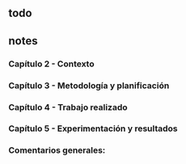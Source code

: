 ## todo

## notes

### Capítulo 2 - Contexto

<!-- Intentaría mejorar el contexto de registro, cubriendo bien todas sus tipologías -->
<!-- 
Intentaría mejorar el estado del arte, para cubrir métodos basados en optimización directa de similitud de imagen (IBR), y métodos basados en matching de caracteristicas (FBR), identificando sus partes.

Luego, revisaría los  métodos deep learning que substituyen módulos de IBR (similitud, optimizador, y sí, el modelo de transformación en sí, como IDIR), y  metodos deep learning que substituyen módulos de FBR (feature detector, feature descriptor, matching), y métodos deep learning de regresión directa o inferencia amortizada. Debe discutirse donde se encuadra el trabajo realizado en relación a estos médodos. El objetivo del estado del arte no es revisar todo, ni en detalle, sino simplificar "lo que hay", para que se entienda "donde encaja" tu trabajo. -->

<!-- Incorporaría la revisión de métodos aplicados a retina al estado del arte, y en términos de los conceptos introducidos para le contexto general. La idea identificar trabajos que han aplicado las ideas generales del punto anterior, sin entrar en pormenores. La idea es evidenciar que IDIR o similares no han sido aplicados, y que ahí es donde se enfoca este trabajo. -->

<!-- La sección IDIR, iría a trabajo realizado. Es parte del trabajo entender y adaptar el método base, por lo que debe ir allí. En este capítulo de contexto solo se debe introducir conceptualmente "para que se entienda". Los detalles técnicos van donde hacen falta y tienen sentido, que es en trabajo realizado -->

<!-- El capítulo debe cerrar con una buena sección de trabajo realizado, a modo de conclusión. Donde, de forma simplificada, se haga referencia a lo discutido anteriormente de manera general, ya que justifica proponer lo que se propone hacer. También se debe profundizar y hacer énfasis en todas las aportaciones realizadas, poniendolas en contexto. -->

### Capítulo 3 - Metodología y planificación

<!-- Falta identificar los conjuntos de datos públicos como rescursos -->
<!-- Incluiría un estimador de esfuerzo en las tareas y  -->
<!-- un diagrama de Gantt -->
<!-- Falta realizar estimación de costes planificados -->

<!-- Haría una sección de seguimiento de la planificación, y estimación de coste real, a modo de conclusión del capítulo. -->

### Capítulo 4 - Trabajo realizado

<!-- Este debe ser el capítulo más extenso de la memoria, junto con el de experimentos. De lo contrario, parecerá que el trabajo realizado son 5 páginas sin rellenar del todo. Hay espacio, así que hay que trabajar mucho más este capítulo. No te habíamos enviado comentarios antes con la esperanza de tener más material con el que trabajar (no podemos estar revisando memorias que están de forma evidente sin terminar, porque implicaría hacer 3 o cuatro iteraciones sobre cosas que, en el fondo, dependen completamente de ti). Lamentablemente este capítulo no ha avanzado nada. Evidentemente no está bien. ¿Refleja este capítulo todo lo que has hecho? -->

<!-- Estructura el trabajo realizado en varias partes, haciendo una buena introducción en el capítulo. Luego, haz una sección detallando cada una de las partes: Estudio de IDIR, Adaptación a 2D con retinas, replicación de resultados, diseño de experimentos y metodología de evaluación en retinas (incluyendo esquema general de entrenamiento, conjuntos de datos, y todo tipo de métricas de análisis en detalle). Es importante explicar bien todas las formas de presentar resultados que vas a usar y cómo se interpretan. Por último, secciones destinadas a describir metodologías de mejora desarrolladas por ti mismo (hay varias, como los métodos de muestreo etc.) -->

### Capítulo 5 - Experimentación y resultados

<!-- Igual que el capítulo 4, parece que no ha avanzado. -->
<!-- 
En la sección de vista general, debes describir los experimentos de forma simplificada, como te dijimos, motivando el por qué se hacen. -->

<!-- Eleva cada experimento a sección (no subsección colgando de experimentos), y organizalos en susbsecciones de resultados y discusión (no subsubsecciones). En general, lo que hay está escueto. -->

<!-- Hace falta una sección final de comparativa, que ponga de relieve las mejores solucione y destaque las aportaciones

Una sección resumen con las principales observaciones derivadas de las discusiones previas. -->

### Comentarios generales:
<!-- 
Referencias cruzadas a figuras. En general, las figuras flotantes (y tablas) deben dejarse libres sin forzar a (ni pretender) que se coloquen en una posición concreta. Luego, en el texto, se deben citar siempre, donde sean relevantes. Por ejemplo: "Como se puede ver en la figura \ref{fig:***}" sería correcto, mientras que "Como se puede observar en la siguiente figura: " no sería correcto (ya que asume que la figura tiene que estar ahí. La figura siempre debe estar definida después de su primera cita. Fíjate también que en las citas a figuras, tablas, ecuaciones, etc. debes escribir "la figura \ref", "la tabla \ref", "la ecuación \ref", y no simplemente \ref.

Citas a bibliografía, siempre dentro de la frase, antes del punto. -->
